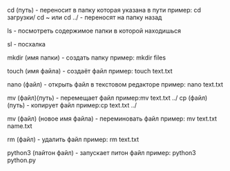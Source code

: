 cd (путь) - переносит в папку которая указана в пути
	пример: cd загрузки/ 
	cd ~ или cd ../ -  переносят на папку назад

ls - посмотреть содержимое папки в которой находишься

sl - посхалка

mkdir (имя папки) - создать папку
	пример: mkdir files

touch (имя файла) - создаёт файл
	пример: touch  text.txt

nano (файл) - открыть файл в текстовом редакторе
	пример: nano text.txt

mv (файл)(путь) - перемещает файл
	пример:mv text.txt ../
cp (файл)(путь) - копирует файл
	пример:cp text.txt ../
 
mv (файл) (новое имя файла) - переминовать файл
	пример: mv text.txt name.txt

rm (файл) - удалить файл
	пример: rm text.txt

python3 (пайтон файл) - запускает питон файл
	пример: python3 python.py

